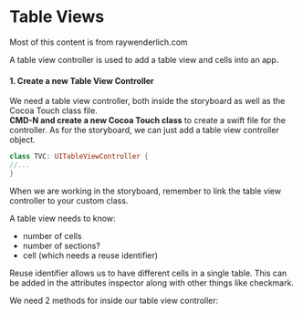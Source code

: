 # Table Views
Most of this content is from raywenderlich.com

A table view controller is used to add a table view and cells into an app.

#### 1. Create a new Table View Controller
We need a table view controller, both inside the storyboard as well as the Cocoa Touch class file.  
**CMD-N and create a new Cocoa Touch class** to create a swift file for the controller. As for the storyboard, we can just add a table view controller object.
```swift
class TVC: UITableViewController {
//...
}
```

When we are working in the storyboard, remember to link the table view controller to your custom class.  

A table view needs to know:
- number of cells
- number of sections?
- cell (which needs a reuse identifier)

Reuse identifier allows us to have different cells in a single table.  This can be added in the attributes inspector
along with other things like checkmark.

We need 2 methods for inside our table view controller:
